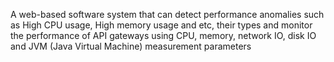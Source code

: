 A web-based software system that can detect performance anomalies such as High CPU usage, High memory usage and etc, their types and monitor the performance of API gateways using CPU, memory, network IO, disk IO and JVM (Java Virtual Machine) measurement parameters
